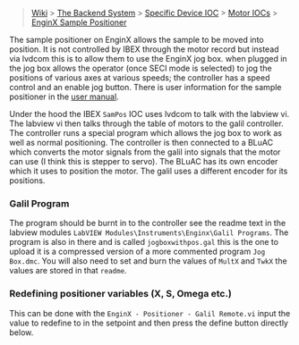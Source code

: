 > [Wiki](Home) > [The Backend System](The-Backend-System) > [Specific Device IOC](Specific-Device-IOC) > [Motor IOCs](Motor-IOCs) > [EnginX Sample Positioner](EnginX-Sample-Positioner)

The sample positioner on EnginX allows the sample to be moved into position. It is not controlled by IBEX through the motor record but instead via lvdcom this is to allow them to use the EnginX jog box. when plugged in the jog box allows the operator (once SECI mode is selected) to jog the positions of various axes at various speeds; the controller has a speed control and an enable jog button. There is user information for the sample positioner in the [user manual](https://github.com/ISISComputingGroup/ibex_user_manual/wiki/Engin-X-Sample-Stack).

Under the hood the IBEX `SamPos` IOC uses lvdcom to talk with the labview vi. The labview vi then talks through the table of motors to the galil controller. The controller runs a special program which allows the jog box to work as well as normal positioning. The controller is then connected to a BLuAC which converts the motor signals from the galil into signals that the motor can use (I think this is stepper to servo). The BLuAC has its own encoder which it uses to position the motor. The galil uses a different encoder for its positions.

### Galil Program

The program should be burnt in to the controller see the readme text in the labview modules `LabVIEW Modules\Instruments\Enginx\Galil Programs`. The program is also in there and is called `jogboxwithpos.gal` this is the one to upload it is a compressed version of a more commented program `Jog Box.dmc`. You will also need to set and burn the values of `MultX` and `TwkX` the values are stored in that `readme`.

### Redefining positioner variables (X, S, Omega etc.)

This can be done with the `EnginX - Positioner - Galil Remote.vi` input the value to redefine to in the setpoint and then press the define button directly below.